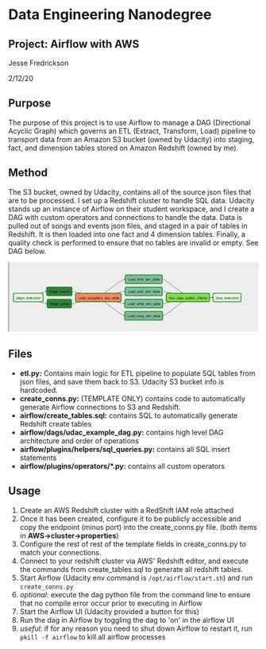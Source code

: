 # Data Engineering Nanodegree
## Project: Airflow with AWS

Jesse Fredrickson

2/12/20

## Purpose
The purpose of this project is to use Airflow to manage a DAG (Directional Acyclic Graph) which governs an ETL (Extract, Transform, Load) pipeline to transport data from an Amazon S3 bucket (owned by Udacity) into staging, fact, and dimension tables stored on Amazon Redshift (owned by me).

## Method
The S3 bucket, owned by Udacity, contains all of the source json files that are to be processed. I set up a Redshift cluster to handle SQL data. Udacity stands up an instance of Airflow on their student workspace, and I create a DAG with custom operators and connections to handle the data. Data is pulled out of songs and events json files, and staged in a pair of tables in Redshift. It is then loaded into one fact and 4 dimension tables. Finally, a quality check is performed to ensure that no tables are invalid or empty. See DAG below.

![](DAG.PNG)

## Files
- **etl<i></i>.py:** Contains main logic for ETL pipeline to populate SQL tables from json files, and save them back to S3. Udacity S3 bucket info is hardcoded.
- **create_conns.py:** (TEMPLATE ONLY) contains code to automatically generate Airflow connections to S3 and Redshift.
- **airflow/create_tables.sql:** contains SQL to automatically generate Redshift create tables
- **airflow/dags/udac_example_dag.py:** contains high level DAG architecture and order of operations
- **airflow/plugins/helpers/sql_queries.py:** contains all SQL insert statements
- **airflow/plugins/operators/*.py:** contains all custom operators

## Usage
1. Create an AWS Redshift cluster with a RedShift IAM role attached
2. Once it has been created, configure it to be publicly accessible and copy the endpoint (minus port) into the create_conns.py file. (both items in **AWS->cluster->properties**)
3. Configure the rest of rest of the template fields in create_conns.py to match your connections.
4. Connect to your redshift cluster via AWS' Redshift editor, and execute the commands from create_tables.sql to generate all redshift tables.
5. Start Airflow (Udacity env command is `/opt/airflow/start.sh`) and run `create_conns.py`
6. *optional:* execute the dag python file from the command line to ensure that no compile error occur prior to executing in Airflow
7. Start the Airflow UI (Udacity provided a button for this)
8. Run the dag in Airflow by toggling the dag to 'on' in the airflow UI
9. *useful:* if for any reason you need to shut down Airflow to restart it, run `pkill -f airflow` to kill all airflow processes

